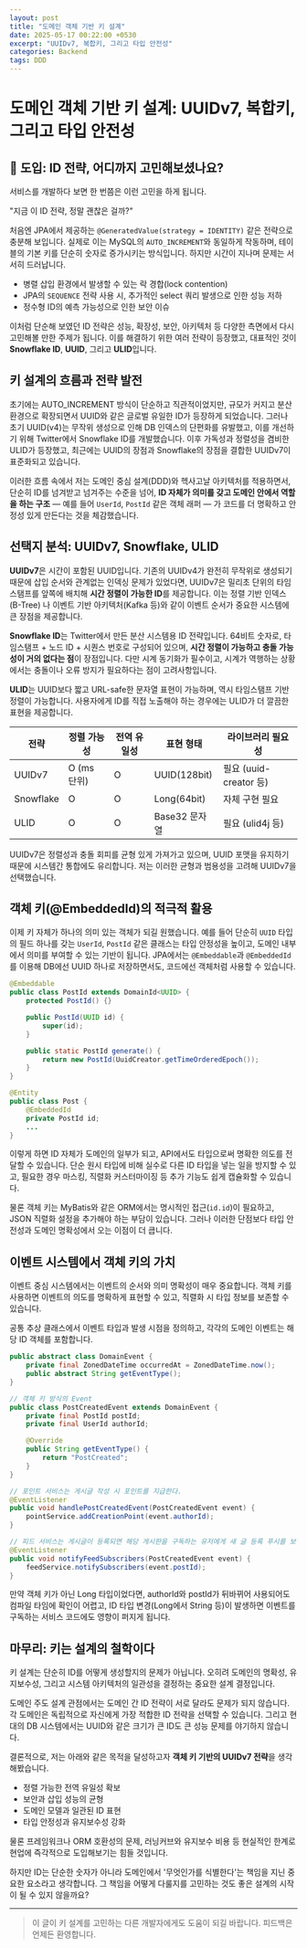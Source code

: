 ```yaml
---
layout: post
title: "도메인 객체 기반 키 설계"
date: 2025-05-17 00:22:00 +0530
excerpt: "UUIDv7, 복합키, 그리고 타입 안전성"
categories: Backend
tags: DDD
---
```



# 도메인 객체 기반 키 설계: UUIDv7, 복합키, 그리고 타입 안전성

## 📌 도입: ID 전략, 어디까지 고민해보셨나요?

서비스를 개발하다 보면 한 번쯤은 이런 고민을 하게 됩니다.

"지금 이 ID 전략, 정말 괜찮은 걸까?"

처음엔 JPA에서 제공하는 `@GeneratedValue(strategy = IDENTITY)` 같은 전략으로 충분해 보입니다. 실제로 이는 MySQL의 `AUTO_INCREMENT`와 동일하게 작동하며, 테이블의 기본 키를 단순히 숫자로 증가시키는 방식입니다. 하지만 시간이 지나며 문제는 서서히 드러납니다.


* 병렬 삽입 환경에서 발생할 수 있는 락 경합(lock contention)
* JPA의 `SEQUENCE` 전략 사용 시, 추가적인 select 쿼리 발생으로 인한 성능 저하
* 정수형 ID의 예측 가능성으로 인한 보안 이슈

이처럼 단순해 보였던 ID 전략은 성능, 확장성, 보안, 아키텍처 등 다양한 측면에서 다시 고민해볼 만한 주제가 됩니다. 이를 해결하기 위한 여러 전략이 등장했고, 대표적인 것이 **Snowflake ID**, **UUID**, 그리고 **ULID**입니다.



## 키 설계의 흐름과 전략 발전

초기에는 AUTO\_INCREMENT 방식이 단순하고 직관적이었지만, 규모가 커지고 분산 환경으로 확장되면서 UUID와 같은 글로벌 유일한 ID가 등장하게 되었습니다. 그러나 초기 UUID(v4)는 무작위 생성으로 인해 DB 인덱스의 단편화를 유발했고, 이를 개선하기 위해 Twitter에서 Snowflake ID를 개발했습니다. 이후 가독성과 정렬성을 겸비한 ULID가 등장했고, 최근에는 UUID의 장점과 Snowflake의 장점을 결합한 UUIDv7이 표준화되고 있습니다.

이러한 흐름 속에서 저는 도메인 중심 설계(DDD)와 헥사고날 아키텍처를 적용하면서, 단순히 ID를 넘겨받고 넘겨주는 수준을 넘어, **ID 자체가 의미를 갖고 도메인 안에서 역할을 하는 구조** — 예를 들어 `UserId`, `PostId` 같은 객체 래퍼 — 가 코드를 더 명확하고 안정성 있게 만든다는 것을 체감했습니다.


## 선택지 분석: UUIDv7, Snowflake, ULID

**UUIDv7**은 시간이 포함된 UUID입니다. 기존의 UUIDv4가 완전히 무작위로 생성되기 때문에 삽입 순서와 관계없는 인덱싱 문제가 있었다면, UUIDv7은 밀리초 단위의 타임스탬프를 앞쪽에 배치해 **시간 정렬이 가능한 ID**를 제공합니다. 이는 정렬 기반 인덱스(B-Tree) 나 이벤트 기반 아키텍처(Kafka 등)와 같이 이벤트 순서가 중요한 시스템에 큰 장점을 제공합니다.

**Snowflake ID**는 Twitter에서 만든 분산 시스템용 ID 전략입니다. 64비트 숫자로, 타임스탬프 + 노드 ID + 시퀀스 번호로 구성되어 있으며, **시간 정렬이 가능하고 충돌 가능성이 거의 없다는 점**이 장점입니다. 다만 시계 동기화가 필수이고, 시계가 역행하는 상황에서는 충돌이나 오류 방지가 필요하다는 점이 고려사항입니다.

**ULID**는 UUID보다 짧고 URL-safe한 문자열 표현이 가능하며, 역시 타임스탬프 기반 정렬이 가능합니다. 사용자에게 ID를 직접 노출해야 하는 경우에는 ULID가 더 깔끔한 표현을 제공합니다.

| 전략        | 정렬 가능성    | 전역 유일성 | 표현 형태        | 라이브러리 필요성           |
| --------- | --------- | ------ | ------------ | ------------------- |
| UUIDv7    | O (ms 단위) | O      | UUID(128bit) | 필요 (uuid-creator 등) |
| Snowflake | O         | O      | Long(64bit)  | 자체 구현 필요            |
| ULID      | O         | O      | Base32 문자열   | 필요 (ulid4j 등)       |

UUIDv7은 정렬성과 충돌 회피를 균형 있게 가져가고 있으며, UUID 포맷을 유지하기 때문에 시스템간 통합에도 유리합니다. 저는 이러한 균형과 범용성을 고려해 UUIDv7을 선택했습니다.




## 객체 키(@EmbeddedId)의 적극적 활용

이제 키 자체가 하나의 의미 있는 객체가 되길 원했습니다. 예를 들어 단순히 `UUID` 타입의 필드 하나를 갖는 `UserId`, `PostId` 같은 클래스는 타입 안정성을 높이고, 도메인 내부에서 의미를 부여할 수 있는 기반이 됩니다. JPA에서는 `@Embeddable`과 `@EmbeddedId`를 이용해 DB에선 UUID 하나로 저장하면서도, 코드에선 객체처럼 사용할 수 있습니다.

```java
@Embeddable
public class PostId extends DomainId<UUID> {
    protected PostId() {}

    public PostId(UUID id) {
        super(id);
    }

    public static PostId generate() {
        return new PostId(UuidCreator.getTimeOrderedEpoch());
    }
}

@Entity
public class Post {
    @EmbeddedId
    private PostId id;
    ...
}
```


이렇게 하면 ID 자체가 도메인의 일부가 되고, API에서도 타입으로써 명확한 의도를 전달할 수 있습니다. 단순 원시 타입에 비해 실수로 다른 ID 타입을 넣는 일을 방지할 수 있고, 필요한 경우 마스킹, 직렬화 커스터마이징 등 추가 기능도 쉽게 캡슐화할 수 있습니다.

물론 객체 키는 MyBatis와 같은 ORM에서는 명시적인 접근(`id.id`)이 필요하고, JSON 직렬화 설정을 추가해야 하는 부담이 있습니다. 그러나 이러한 단점보다 타입 안전성과 도메인 명확성에서 오는 이점이 더 큽니다.



## 이벤트 시스템에서 객체 키의 가치

이벤트 중심 시스템에서는 이벤트의 순서와 의미 명확성이 매우 중요합니다. 객체 키를 사용하면 이벤트의 의도를 명확하게 표현할 수 있고, 직렬화 시 타입 정보를 보존할 수 있습니다.

공통 추상 클래스에서 이벤트 타입과 발생 시점을 정의하고, 각각의 도메인 이벤트는 해당 ID 객체를 포함합니다.

```java
public abstract class DomainEvent {
    private final ZonedDateTime occurredAt = ZonedDateTime.now();
    public abstract String getEventType();
}

// 객체 키 방식의 Event
public class PostCreatedEvent extends DomainEvent {
    private final PostId postId;
    private final UserId authorId;

    @Override
    public String getEventType() {
        return "PostCreated";
    }
}

// 포인트 서비스는 게시글 작성 시 포인트를 지급한다.
@EventListener
public void handlePostCreatedEvent(PostCreatedEvent event) {
    pointService.addCreationPoint(event.authorId);
}

// 피드 서비스는 게시글이 등록되면 해당 게시판을 구독하는 유저에게 새 글 등록 푸시를 보낸다.
@EventListener
public void notifyFeedSubscribers(PostCreatedEvent event) {
    feedService.notifySubscribers(event.postId);
}
```

만약 객체 키가 아닌 Long 타입이었다면, authorId와 postId가 뒤바뀌어 사용되어도 컴파일 타임에 확인이 어렵고, ID 타입 변경(Long에서 String 등)이 발생하면 이벤트를 구독하는 서비스 코드에도 영향이 퍼지게 됩니다.




## 마무리: 키는 설계의 철학이다

키 설계는 단순히 ID를 어떻게 생성할지의 문제가 아닙니다. 오히려 도메인의 명확성, 유지보수성, 그리고 시스템 아키텍처의 일관성을 결정하는 중요한 설계 결정입니다.

도메인 주도 설계 관점에서는 도메인 간 ID 전략이 서로 달라도 문제가 되지 않습니다. 각 도메인은 독립적으로 자신에게 가장 적합한 ID 전략을 선택할 수 있습니다. 그리고 현대의 DB 시스템에서는 UUID와 같은 크기가 큰 ID도 큰 성능 문제를 야기하지 않습니다.

결론적으로, 저는 아래와 같은 목적을 달성하고자 **객체 키 기반의 UUIDv7 전략**을 생각해봤습니다.

* 정렬 가능한 전역 유일성 확보
* 보안과 삽입 성능의 균형
* 도메인 모델과 일관된 ID 표현
* 타입 안정성과 유지보수성 강화

물론 프레임워크나 ORM 호환성의 문제, 러닝커브와 유지보수 비용 등 현실적인 한계로 현업에 즉각적으로 도입해보기는 힘들 것입니다.

하지만 ID는 단순한 숫자가 아니라 도메인에서 '무엇인가를 식별한다'는 책임을 지닌 중요한 요소라고 생각합니다. 그 책임을 어떻게 다룰지를 고민하는 것도 좋은 설계의 시작이 될 수 있지 않을까요?

---

> 이 글이 키 설계를 고민하는 다른 개발자에게도 도움이 되길 바랍니다. 피드백은 언제든 환영합니다.
